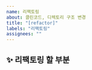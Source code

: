 ```yaml
---
name: 리팩토링
about: 클린코드, 디렉토리 구조 변경
title: "[refactor]"
labels: "리팩토링"
assignees: ""
---
```


## ✨ 리팩토링 할 부분

<br>
